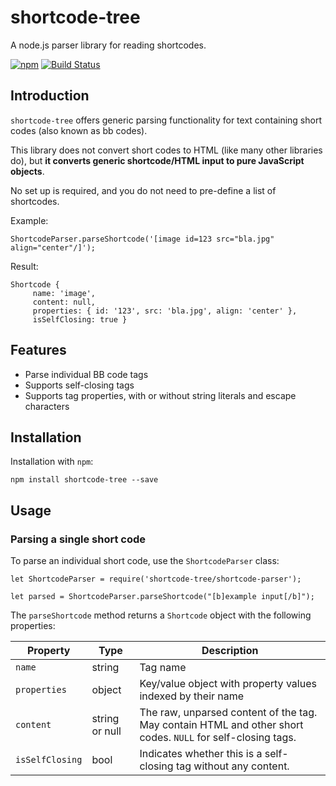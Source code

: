 # shortcode-tree
A node.js parser library for reading shortcodes.

[![npm](https://img.shields.io/npm/v/github.svg)](https://www.npmjs.com/package/shortcode-tree)
[![Build Status](https://travis-ci.org/roydejong/shortcode-tree.svg?branch=master)](https://travis-ci.org/roydejong/shortcode-tree)

## Introduction
`shortcode-tree` offers generic parsing functionality for text containing short codes (also known as bb codes).

This library does not convert short codes to HTML (like many other libraries do), but **it converts generic shortcode/HTML input to pure JavaScript objects**.

No set up is required, and you do not need to pre-define a list of shortcodes.

Example:

    ShortcodeParser.parseShortcode('[image id=123 src="bla.jpg" align="center"/]');
    
Result:
    
    Shortcode {
         name: 'image',
         content: null,
         properties: { id: '123', src: 'bla.jpg', align: 'center' },
         isSelfClosing: true }

## Features

- Parse individual BB code tags
- Supports self-closing tags
- Supports tag properties, with or without string literals and escape characters

## Installation

Installation with `npm`:

    npm install shortcode-tree --save
    

## Usage

### Parsing a single short code

To parse an individual short code, use the `ShortcodeParser` class:

    let ShortcodeParser = require('shortcode-tree/shortcode-parser');
    
    let parsed = ShortcodeParser.parseShortcode("[b]example input[/b]");
    
The `parseShortcode` method returns a `Shortcode` object with the following properties:

| Property | Type | Description |
| --- | --- | --- |
| `name` | string | Tag name |
| `properties` | object | Key/value object with property values indexed by their name |
| `content` | string or null | The raw, unparsed content of the tag. May contain HTML and other short codes. `NULL` for self-closing tags. |
| `isSelfClosing` | bool | Indicates whether this is a self-closing tag without any content. | 

    